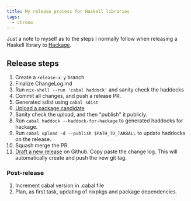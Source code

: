 ```yaml
---
title: My release process for Haskell libraries
tags:
  - chrono
---
```


Just a note to myself as to the steps I normally follow when releasing a Haskell library to [Hackage](http://hackage.haskell.org/).

## Release steps

1. Create a `release-x.y` branch
2. Finalize ChangeLog.md
3. Run `nix-shell --run 'cabal haddock'` and sanity check the haddocks
4. Commit all changes, and push a release PR.
5. Generated sdist using `cabal sdist`
6. [Upload a package candidate](https://hackage.haskell.org/packages/candidates/upload)
7. Sanity check the upload, and then "publish" it publicly.
8. Run `cabal haddock --haddock-for-hackage` to generated haddocks for hackage.
9. Run `cabal upload -d --publish $PATH_TO_TARBALL` to update haddocks on the release.
10. Squash merge the PR.
11. [Draft a new release](https://github.com/srid/rib/releases) on Github. Copy paste the change log. This will automatically create and push the new git tag.

### Post-release

1. Increment cabal version in .cabal file
2. Plan, as first task, updating of nixpkgs and package dependencies.
